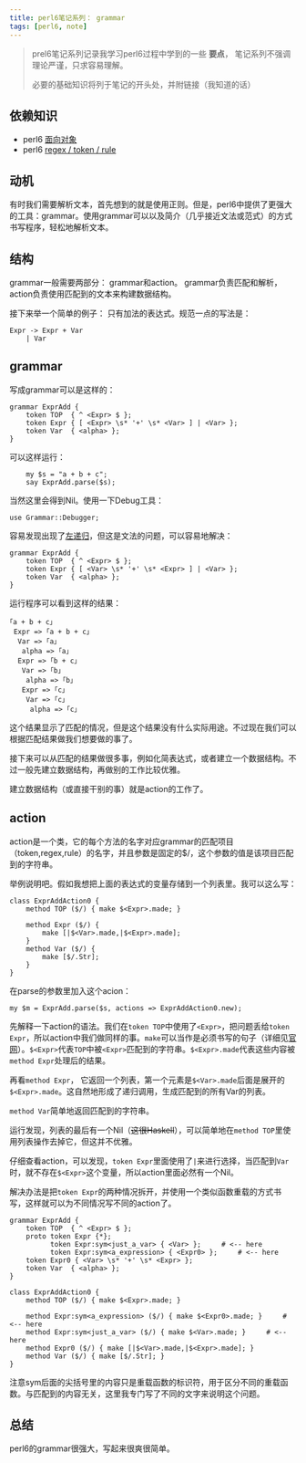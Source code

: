 ```yaml
---
title: perl6笔记系列： grammar
tags: [perl6, note]
---
```


> prel6笔记系列记录我学习perl6过程中学到的一些 **要点**， 笔记系列不强调理论严谨，只求容易理解。
>
> 必要的基础知识将列于笔记的开头处，并附链接（我知道的话）

依赖知识
-------

* perl6 [面向对象](https://docs.perl6.org/language/classtut)
* perl6 [regex / token / rule](https://docs.perl6.org/language/regexes)


动机
-----

有时我们需要解析文本，首先想到的就是使用正则。但是，perl6中提供了更强大的工具：grammar。使用grammar可以以及简介（几乎接近文法或范式）的方式书写程序，轻松地解析文本。

结构
----

grammar一般需要两部分： grammar和action。
grammar负责匹配和解析，action负责使用匹配到的文本来构建数据结构。

接下来举一个简单的例子： 只有加法的表达式。规范一点的写法是：

```
Expr -> Expr + Var
    | Var
```

grammar
----

写成grammar可以是这样的：

``` perl6
grammar ExprAdd {
    token TOP  { ^ <Expr> $ };
    token Expr { [ <Expr> \s* '+' \s* <Var> ] | <Var> }; 
    token Var  { <alpha> };
}
```

可以这样运行：
``` perl6
    my $s = "a + b + c";
    say ExprAdd.parse($s);
```

当然这里会得到Nil。使用一下Debug工具：
``` perl6
use Grammar::Debugger;
```

容易发现出现了[左递归](https://en.wikipedia.org/wiki/Left_recursion)，但这是文法的问题，可以容易地解决：

``` perl6
grammar ExprAdd {
    token TOP  { ^ <Expr> $ };
    token Expr { [ <Var> \s* '+' \s* <Expr> ] | <Var> }; 
    token Var  { <alpha> };
}
```

运行程序可以看到这样的结果：
``` perl6
｢a + b + c｣
 Expr => ｢a + b + c｣
  Var => ｢a｣
   alpha => ｢a｣
  Expr => ｢b + c｣
   Var => ｢b｣
    alpha => ｢b｣
   Expr => ｢c｣
    Var => ｢c｣
     alpha => ｢c｣
```

这个结果显示了匹配的情况，但是这个结果没有什么实际用途。不过现在我们可以根据匹配结果做我们想要做的事了。

接下来可以从匹配的结果做很多事，例如化简表达式，或者建立一个数据结构。不过一般先建立数据结构，再做别的工作比较优雅。

建立数据结构（或直接干别的事）就是action的工作了。

action
-----

action是一个类，它的每个方法的名字对应grammar的匹配项目（token,regex,rule）的名字，并且参数是固定的$/，这个参数的值是该项目匹配到的字符串。

举例说明吧。假如我想把上面的表达式的变量存储到一个列表里。我可以这么写：
``` perl6
class ExprAddAction0 {
    method TOP ($/) { make $<Expr>.made; }

    method Expr ($/) {
        make [|$<Var>.made,|$<Expr>.made];
    }
    method Var ($/) {
        make [$/.Str];
    }
}
```

在parse的参数里加入这个acion：
``` perl6
my $m = ExprAdd.parse($s, actions => ExprAddAction0.new);
```

先解释一下action的语法。我们在`token TOP`中使用了`<Expr>`，把问题丢给`token Expr`，所以action中我们做同样的事。`make`可以当作是必须书写的句子（详细见[官网](https://docs.perl6.org/type/Match#method_make)）。`$<Expr>`代表`TOP`中被`<Expr>`匹配到的字符串。`$<Expr>.made`代表这些内容被`method Expr`处理后的结果。

再看`method Expr`， 它返回一个列表，第一个元素是`$<Var>.made`后面是展开的`$<Expr>.made`。这自然地形成了递归调用，生成匹配到的所有Var的列表。

`method Var`简单地返回匹配到的字符串。

运行发现，列表的最后有一个Nil（<s>这很Haskell</s>），可以简单地在`method TOP`里使用列表操作去掉它，但这并不优雅。

仔细查看action，可以发现，`token Expr`里面使用了`|`来进行选择，当匹配到`Var`时，就不存在`$<Expr>`这个变量，所以action里面必然有一个Nil。

解决办法是把`token Expr`的两种情况拆开，并使用一个类似函数重载的方式书写，这样就可以为不同情况写不同的action了。
``` perl6
grammar ExprAdd {                                                                               
    token TOP  { ^ <Expr> $ };                                                                  
    proto token Expr {*};
          token Expr:sym<just_a_var> { <Var> };     # <-- here
          token Expr:sym<a_expression> { <Expr0> };     # <-- here
    token Expr0 { <Var> \s* '+' \s* <Expr> };
    token Var  { <alpha> };
}

class ExprAddAction0 {
    method TOP ($/) { make $<Expr>.made; }

    method Expr:sym<a_expression> ($/) { make $<Expr0>.made; }     # <-- here
    method Expr:sym<just_a_var> ($/) { make $<Var>.made; }     # <-- here
    method Expr0 ($/) { make [|$<Var>.made,|$<Expr>.made]; }
    method Var ($/) { make [$/.Str]; }
}
```

注意sym后面的尖括号里的内容只是重载函数的标识符，用于区分不同的重载函数。与匹配到的内容无关，这里我专门写了不同的文字来说明这个问题。

总结
---

perl6的grammar很强大，写起来很爽很简单。
